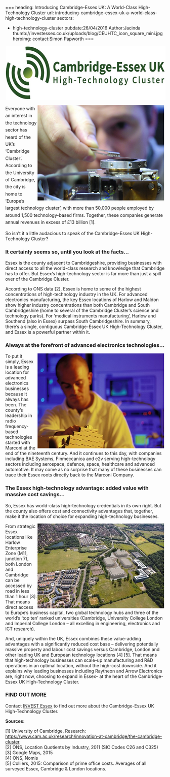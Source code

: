 ===
heading: Introducing Cambridge-Essex UK: A World-Class High-Technology Cluster
url: introducing-cambridge-essex-uk-a-world-class-high-technology-cluster
sectors:
  - high-technology-cluster 
pubdate:26/04/2016
Author:Jacinda
thumb://investessex.co.uk/uploads/blog/CEUHTC_icon_square_mini.jpg
heroimg:
contact:Simon Papworth
===
<p><img alt='Cambridge-Essex UK high technology cluster ' src='../uploads/blog/CEUHTC_icon_landscape_600.jpg' style='width: 600px; height: 170px; margin-left: 2px; margin-right: 2px;'/></p><p><span style='line-height: 1.6;'><img alt='Advanced electronics manufacturing in Essex' src='../uploads/blog/e2v_people_at_work_700.jpg' style='width: 400px; height: 300px; margin-left: 2px; margin-right: 2px; float: right;'/>Everyone with an interest in the technology sector has heard of the UK’s ‘Cambridge Cluster’. According to the University of Cambridge, the city is home to ‘Europe’s largest technology cluster’, with more than 50,000 people employed by around 1,500 technology-based firms. Together, these companies generate annual revenues in excess of £13 billion [1].</span></p><p>So isn’t it a little audacious to speak of the Cambridge-Essex UK High-Technology Cluster?</p><h3>It certainly seems so, until you look at the facts…</h3><p>Essex is the county adjacent to Cambridgeshire, providing businesses with direct access to all the world-class research and knowledge that Cambridge has to offer. But Essex’s high-technology sector is far more than just a spill over of the Cambridge Cluster.</p><p>According to ONS data [2], Essex is home to some of the highest concentrations of high-technology industry in the UK. For advanced electronics manufacturing, the key Essex locations of Harlow and Maldon show higher industry concentrations than both Cambridge and South Cambridgeshire (home to several of the Cambridge Cluster’s science and technology parks). For ‘medical instruments manufacturing’, Harlow and Southend (also in Essex) surpass South Cambridgeshire. In summary, there’s a single, contiguous Cambridge-Essex UK High-Technology Cluster, and Essex is a powerful partner within it.</p><h3>Always at the forefront of advanced electronics technologies…</h3><p><img alt='Selex radar' src='../uploads/blog/Selex_GRIFO-Radar_400.jpg' style='width: 400px; height: 299px; margin-left: 2px; margin-right: 2px; float: right;'/>To put it simply, Essex is a leading location for advanced electronics businesses because it always has been. The county’s leadership in radio frequency-based technologies started with Marconi at the end of the nineteenth century. And it continues to this day, with companies including BAE Systems, Finmeccanica and e2v serving high-technology sectors including aerospace, defence, space, healthcare and advanced automotive. It may come as no surprise that many of these businesses can trace their Essex roots directly back to the Marconi Company.</p><h3>The Essex high-technology advantage: added value with massive cost savings…</h3><p>So, Essex has world-class high-technology credentials in its own right. But the county also offers cost and connectivity advantages that, together, make it the location of choice for expanding high-technology businesses.</p><p><img alt='Harlow Enterprise Zone' src='../uploads/blog/Harlow_ez_400.jpg' style='width: 400px; height: 267px; margin-left: 2px; margin-right: 2px; float: right;'/>From strategic Essex locations like Harlow Enterprise Zone (M11, junction 7), both London and Cambridge can be accessed by road in less than 1 hour [3]. That means direct access to Europe’s business capital, two global technology hubs and three of the world’s ‘top ten’ ranked universities (Cambridge, University College London and Imperial College London – all excelling in engineering, electronics and ICT research).</p><p>And, uniquely within the UK, Essex combines these value-adding advantages with a significantly reduced cost base – delivering potentially massive property and labour cost savings versus Cambridge, London and other leading UK and European technology locations [4] [5]. That means that high-technology businesses can scale-up manufacturing and R&amp;D operations in an optimal location, without the high-cost downside. And it explains why leading businesses including Raytheon and Arrow Electronics are, right now, choosing to expand in Essex– at the heart of the Cambridge-Essex UK High-Technology Cluster.</p><h3>FIND OUT MORE</h3><p>Contact <a href='http://www.investessex.co.uk/' target='_blank'>INVEST Essex</a> to find out more about the Cambridge-Essex UK High-Technology Cluster.</p><p><strong>Sources:</strong></p><p>[1] University of Cambridge, Research: <a href='https://www.cam.ac.uk/research/innovation-at-cambridge/the-cambridge-cluster' target='_blank'>https://www.cam.ac.uk/research/innovation-at-cambridge/the-cambridge-cluster</a><br/>[2] ONS, Location Quotients by Industry, 2011 (SIC Codes C26 and C325)<br/>[3] Google Maps, 2015<br/>[4] ONS, Nomis<br/>[5] Colliers, 2015: Comparison of prime office costs. Averages of all surveyed Essex, Cambridge &amp; London locations.</p>